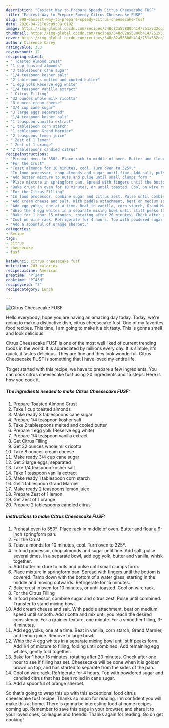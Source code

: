 ```yaml
---
description: "Easiest Way to Prepare Speedy Citrus Cheesecake FUSF"
title: "Easiest Way to Prepare Speedy Citrus Cheesecake FUSF"
slug: 990-easiest-way-to-prepare-speedy-citrus-cheesecake-fusf
date: 2020-04-21T09:09:08.019Z
image: https://img-global.cpcdn.com/recipes/348c82a55800b414/751x532cq70/citrus-cheesecake-fusf-recipe-main-photo.jpg
thumbnail: https://img-global.cpcdn.com/recipes/348c82a55800b414/751x532cq70/citrus-cheesecake-fusf-recipe-main-photo.jpg
cover: https://img-global.cpcdn.com/recipes/348c82a55800b414/751x532cq70/citrus-cheesecake-fusf-recipe-main-photo.jpg
author: Clarence Casey
ratingvalue: 3.3
reviewcount: 12
recipeingredient:
- " Toasted Almond Crust"
- "1 cup toasted almonds"
- "3 tablespoons cane sugar"
- "1/4 teaspoon kosher salt"
- "2 tablespoons melted and cooled butter"
- "1 egg yolk Reserve egg white"
- "1/4 teaspoon vanilla extract"
- " Citrus Filling"
- "32 ounces whole milk ricotta"
- "8 ounces cream cheese"
- "3/4 cup cane sugar"
- "3 large eggs separated"
- "1/4 teaspoon kosher salt"
- "1 teaspoon vanilla extract"
- "1 tablespoon corn starch"
- "1 tablespoon Grand Marnier"
- "2 teaspoons lemon juice"
- " Zest of 1 lemon"
- " Zest of 1 orange"
- "2 tablespoons candied citrus"
recipeinstructions:
- "Preheat oven to 350º. Place rack in middle of oven. Butter and flour a 9-inch springform pan."
- "For the Crust"
- "Toast almonds for 10 minutes, cool. Turn oven to 325º."
- "In food processor, chop almonds and sugar until fine. Add salt, pulse several times. In a separate bowl, add egg yolk, butter and vanilla, whisk together."
- "Add butter mixture to nuts and pulse until small clumps form."
- "Place mixture in springform pan. Spread with fingers until the bottom is covered. Tamp down with the bottom of a water glass, starting in the middle and moving outwards. Refrigerate for 15 minutes."
- "Bake crust in oven for 10 minutes, or until toasted. Cool on wire rack."
- "For the Citrus Filling"
- "In food processor, combine sugar and citrus zest. Pulse until combined. Transfer to stand mixing bowl."
- "Add cream cheese and salt. With paddle attachment, beat on medium speed until smooth. Add ricotta and mix until you reach the desired consistency. For a grainier texture, one minute. For a smoother filling, 3-4 minutes."
- "Add egg yolks, one at a time. Beat in vanilla, corn starch, Grand Marnier, and lemon juice. Remove to large bowl."
- "Whip the 4 egg whites in a separate mixing bowl until stiff peaks form. Add 1/4 of mixture to filling, folding until combined. Add remaining egg whites, gently fold together."
- "Bake for 1 hour 15 minutes, rotating after 20 minutes. Check after one hour to see if filling has set. Cheesecake will be done when it is golden brown on top, and has started to separate from the sides of the pan."
- "Cool on wire rack. Refrigerate for 4 hours. Top with powdered sugar and candied citrus that has been rolled in cane sugar."
- "Add a spoonful of orange sherbet."
categories:
- Recipe
tags:
- citrus
- cheesecake
- fusf

katakunci: citrus cheesecake fusf 
nutrition: 203 calories
recipecuisine: American
preptime: "PT24M"
cooktime: "PT43M"
recipeyield: "3"
recipecategory: Lunch

---
```



![Citrus Cheesecake FUSF](https://img-global.cpcdn.com/recipes/348c82a55800b414/751x532cq70/citrus-cheesecake-fusf-recipe-main-photo.jpg)

Hello everybody, hope you are having an amazing day today. Today, we're going to make a distinctive dish, citrus cheesecake fusf. One of my favorites food recipes. This time, I am going to make it a bit tasty. This is gonna smell and look delicious.

Citrus Cheesecake FUSF is one of the most well liked of current trending foods in the world. It is appreciated by millions every day. It is simple, it's quick, it tastes delicious. They are fine and they look wonderful. Citrus Cheesecake FUSF is something that I have loved my entire life.




To get started with this recipe, we have to prepare a few ingredients. You can cook citrus cheesecake fusf using 20 ingredients and 15 steps. Here is how you cook it.

<!--inarticleads1-->

##### The ingredients needed to make Citrus Cheesecake FUSF:

1. Prepare  Toasted Almond Crust
1. Take 1 cup toasted almonds
1. Make ready 3 tablespoons cane sugar
1. Prepare 1/4 teaspoon kosher salt
1. Take 2 tablespoons melted and cooled butter
1. Prepare 1 egg yolk (Reserve egg white)
1. Prepare 1/4 teaspoon vanilla extract
1. Get  Citrus Filling
1. Get 32 ounces whole milk ricotta
1. Take 8 ounces cream cheese
1. Make ready 3/4 cup cane sugar
1. Get 3 large eggs, separated
1. Take 1/4 teaspoon kosher salt
1. Take 1 teaspoon vanilla extract
1. Make ready 1 tablespoon corn starch
1. Get 1 tablespoon Grand Marnier
1. Make ready 2 teaspoons lemon juice
1. Prepare  Zest of 1 lemon
1. Get  Zest of 1 orange
1. Prepare 2 tablespoons candied citrus




<!--inarticleads2-->

##### Instructions to make Citrus Cheesecake FUSF:

1. Preheat oven to 350º. Place rack in middle of oven. Butter and flour a 9-inch springform pan.
1. For the Crust
1. Toast almonds for 10 minutes, cool. Turn oven to 325º.
1. In food processor, chop almonds and sugar until fine. Add salt, pulse several times. In a separate bowl, add egg yolk, butter and vanilla, whisk together.
1. Add butter mixture to nuts and pulse until small clumps form.
1. Place mixture in springform pan. Spread with fingers until the bottom is covered. Tamp down with the bottom of a water glass, starting in the middle and moving outwards. Refrigerate for 15 minutes.
1. Bake crust in oven for 10 minutes, or until toasted. Cool on wire rack.
1. For the Citrus Filling
1. In food processor, combine sugar and citrus zest. Pulse until combined. Transfer to stand mixing bowl.
1. Add cream cheese and salt. With paddle attachment, beat on medium speed until smooth. Add ricotta and mix until you reach the desired consistency. For a grainier texture, one minute. For a smoother filling, 3-4 minutes.
1. Add egg yolks, one at a time. Beat in vanilla, corn starch, Grand Marnier, and lemon juice. Remove to large bowl.
1. Whip the 4 egg whites in a separate mixing bowl until stiff peaks form. Add 1/4 of mixture to filling, folding until combined. Add remaining egg whites, gently fold together.
1. Bake for 1 hour 15 minutes, rotating after 20 minutes. Check after one hour to see if filling has set. Cheesecake will be done when it is golden brown on top, and has started to separate from the sides of the pan.
1. Cool on wire rack. Refrigerate for 4 hours. Top with powdered sugar and candied citrus that has been rolled in cane sugar.
1. Add a spoonful of orange sherbet.




So that's going to wrap this up with this exceptional food citrus cheesecake fusf recipe. Thanks so much for reading. I'm confident you will make this at home. There is gonna be interesting food at home recipes coming up. Remember to save this page in your browser, and share it to your loved ones, colleague and friends. Thanks again for reading. Go on get cooking!
